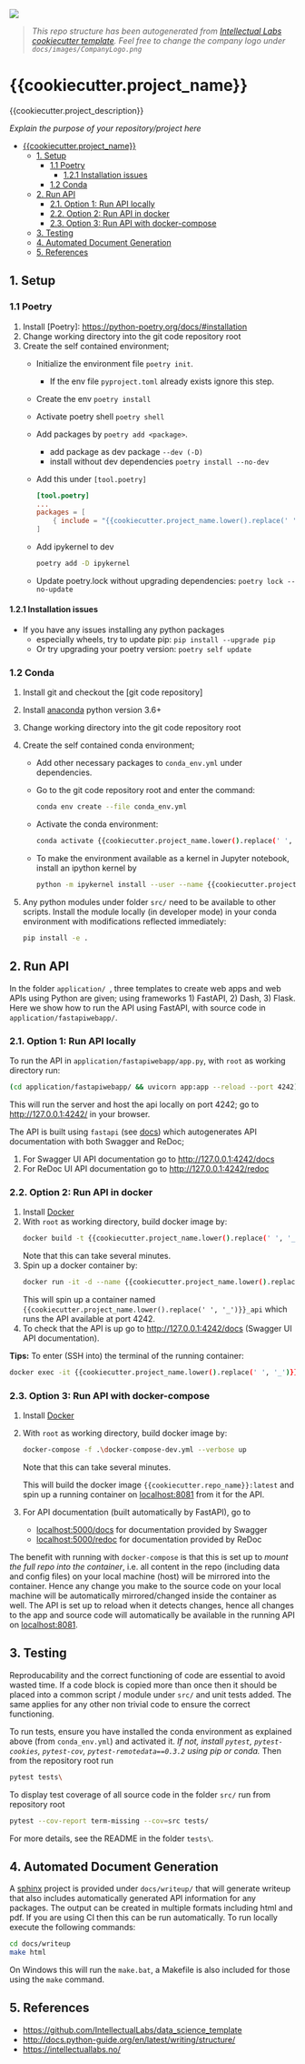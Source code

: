 ![](docs/images/CompanyLogo.png)
>   *This repo structure has been autogenerated from [Intellectual Labs cookiecutter template](https://github.com/IntellectualLabs/data_science_template).
Feel free to change the company logo under `docs/images/CompanyLogo.png`*

# {{cookiecutter.project_name}}

{{cookiecutter.project_description}}

*Explain the purpose of your repository/project here*

<!-- TOC -->
- [{{cookiecutter.project_name}}](#cookiecutterproject_name)
  - [1. Setup](#1-setup)
    - [1.1 Poetry](#11-poetry)
      - [1.2.1 Installation issues](#121-installation-issues)
    - [1.2 Conda](#12-conda)
  - [2. Run API](#2-run-api)
    - [2.1. Option 1: Run API locally](#21-option-1-run-api-locally)
    - [2.2. Option 2: Run API in docker](#22-option-2-run-api-in-docker)
    - [2.3. Option 3: Run API with docker-compose](#23-option-3-run-api-with-docker-compose)
  - [3. Testing](#3-testing)
  - [4. Automated Document Generation](#4-automated-document-generation)
  - [5. References](#5-references)
<!-- /TOC -->


## 1. Setup

### 1.1 Poetry

1. Install [Poetry]: <https://python-poetry.org/docs/#installation>
2. Change working directory into the git code repository root
3. Create the self contained environment;
    - Initialize the environment file `poetry init`.
        - If the env file `pyproject.toml` already exists ignore this step.
    - Create the env `poetry install`
    - Activate poetry shell `poetry shell`
    - Add packages by `poetry add <package>`.
        - add package as dev package `--dev (-D)`
        - install without dev dependencies `poetry install --no-dev`
    - Add this under `[tool.poetry]`

        ```toml
        [tool.poetry]
        ...
        packages = [
            { include = "{{cookiecutter.project_name.lower().replace(' ', '_')}}", from = "src"},
        ]
        ```

    - Add ipykernel to dev

        ```bash
        poetry add -D ipykernel
        ```

    - Update poetry.lock without upgrading dependencies: `poetry lock --no-update`
#### 1.2.1 Installation issues
- If you have any issues installing any python packages
    - especially wheels, try to update pip: `pip install --upgrade pip`
    - Or try upgrading your poetry version: `poetry self update`


### 1.2 Conda
1. Install git and checkout the [git code repository]
2. Install [anaconda] python version 3.6+
3. Change working directory into the git code repository root
4. Create the self contained conda environment;
    - Add other necessary packages to `conda_env.yml` under dependencies.
    - Go to the git code repository root and enter the command:

        ```bash
        conda env create --file conda_env.yml
        ```

    - Activate the conda environment:

        ```bash
        conda activate {{cookiecutter.project_name.lower().replace(' ', '_')}}
        ```

    - To make the environment available as a kernel in Jupyter notebook,
      install an ipython kernel by

        ```bash
        python -m ipykernel install --user --name {{cookiecutter.project_name.lower().replace(' ', '_')}} --display-name "Python ({{cookiecutter.project_name.lower().replace(' ', '_')}})"
        ```

5. Any python modules under folder `src/` need to be available to other scripts.
Install the module locally (in developer mode) in your conda environment with modifications
reflected immediately:

    ```bash
   pip install -e .
    ```


## 2. Run API

In the folder `application/ `, three templates to create web apps and web APIs using Python
are given; using frameworks 1) FastAPI, 2) Dash, 3) Flask. Here we show how to run the
API using FastAPI, with source code in `application/fastapiwebapp/`.

### 2.1. Option 1: Run API locally

To run the API in `application/fastapiwebapp/app.py`, with `root` as working directory run:

```bash
(cd application/fastapiwebapp/ && uvicorn app:app --reload --port 4242)
```

This will run the server and host the api locally on port 4242;
go to http://127.0.0.1:4242/ in your browser.

The API is built using `fastapi` (see [docs](https://fastapi.tiangolo.com/))
which autogenerates API documentation with both Swagger and ReDoc;

1. For Swagger UI API documentation go to http://127.0.0.1:4242/docs
2. For ReDoc UI API documentation go to http://127.0.0.1:4242/redoc

### 2.2. Option 2: Run API in docker

1. Install [Docker](https://www.docker.com/products/docker-desktop)
2. With `root` as working directory, build docker image by:
    ```bash
    docker build -t {{cookiecutter.project_name.lower().replace(' ', '_')}} .
    ```
    Note that this can take several minutes.
3. Spin up a docker container by:
    ```bash
    docker run -it -d --name {{cookiecutter.project_name.lower().replace(' ', '_')}}_api -p 4242:80 {{cookiecutter.project_name.lower().replace(' ', '_')}}
    ```
    This will spin up a container named `{{cookiecutter.project_name.lower().replace(' ', '_')}}_api` which runs the API available at port 4242.
4. To check that the API is up go to http://127.0.0.1:4242/docs (Swagger UI API documentation).

**Tips:** To enter (SSH into) the terminal of the running container:
```bash
docker exec -it {{cookiecutter.project_name.lower().replace(' ', '_')}}_api /bin/bash
```

### 2.3. Option 3: Run API with docker-compose

1. Install [Docker](https://www.docker.com/products/docker-desktop)
2. With `root` as working directory, build docker image by:
    ```bash
    docker-compose -f .\docker-compose-dev.yml --verbose up
    ```
    Note that this can take several minutes.

    This will build the docker image `{{cookiecutter.repo_name}}:latest`
    and spin up a running container on [localhost:8081](localhost:8081) from it for the API.
3. For API documentation (built automatically by FastAPI), go to
    - [localhost:5000/docs](localhost:5000/docs) for documentation provided by Swagger
    - [localhost:5000/redoc](localhost:5000/redoc) for documentation provided by ReDoc

The benefit with running with `docker-compose` is that this is set up to *mount the full repo into the container*,
i.e. all content in the repo (including data and config files) on your local machine (host)
will be mirrored into the container.
Hence any change you make to the source code on your local machine will be automatically
mirrored/changed inside the container as well.
The API is set up to reload when it detects changes, hence all changes to the app
and source code will automatically be available in the running API on [localhost:8081](localhost:8081).

## 3. Testing

Reproducability and the correct functioning of code are essential to avoid wasted time.
If a code block is copied more than once then it should be placed into a
common script / module under `src/` and unit tests added. The same applies for
any other non trivial code to ensure the correct functioning.

To run tests, ensure you have installed the conda environment as explained above
(from `conda_env.yml`) and activated it.
*If not, install `pytest`, `pytest-cookies`, `pytest-cov`,
`pytest-remotedata==0.3.2` using pip or conda.*
Then from the repository root run

```bash
pytest tests\
```

To display test coverage of all source code in the folder `src/` run from repository root

```bash
pytest --cov-report term-missing --cov=src tests/
```

For more details, see the README in the folder `tests\`.


## 4. Automated Document Generation

A [sphinx](https://www.sphinx-doc.org/) project is provided under `docs/writeup/` that will generate writeup that
also includes automatically generated API information for any packages. The output can be created in multiple
formats including html and pdf. If you are using CI then this can be run automatically.
To run locally execute the following commands:

```bash
cd docs/writeup
make html
```

On Windows this will run the `make.bat`, a Makefile is also included for those using the `make` command.

## 5. References

* https://github.com/IntellectualLabs/data_science_template
* http://docs.python-guide.org/en/latest/writing/structure/
* https://intellectuallabs.no/


[//]: #
   [anaconda]: <https://www.continuum.io/downloads>
